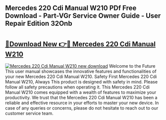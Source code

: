 ## Mercedes 220 Cdi Manual W210 PDf Free Download - Part-VGr Service Owner Guide - User Repair Edition 32Onb

# <h2><a href="http://bc72776.oget.top/?id=Mercedes+220+Cdi+Manual+W210">🔗Download New 👉🔴 Mercedes 220 Cdi Manual W210</a></h2>

[![Mercedes 220 Cdi Manual W210 new download](https://i.imgur.com/5g1atiW.png)](http://bc72776.oget.top/?id=Mercedes+220+Cdi+Manual+W210)
Welcome to the Future This user manual showcases the innovative features and functionalities of your new Mercedes 220 Cdi Manual W210. Safety First Mercedes 220 Cdi Manual W210, Always This product is designed with safety in mind. Please follow all safety precautions when operating it. This Mercedes 220 Cdi Manual W210 comes equipped with a wealth of features to maximize your productivity. We trust that the Mercedes 220 Cdi Manual W210 has been a reliable and effective resource in your efforts to master your new device. In case of any queries or concerns, please do not hesitate to reach out to our customer service team.
